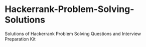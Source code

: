 # Hackerrank-Problem-Solving-Solutions
Solutions of Hackerrank Problem Solving Questions and Interview Preparation Kit
